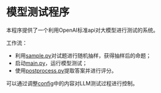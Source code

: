 # 模型测试程序

本程序提供了一个利用OpenAI标准api对大模型进行测试的系统。

工作流：
- 利用[sample.py](sample.py)对试题进行随机抽样，获得抽样后的命题；
- 启动[main.py](main.py)，运行模型测试；
- 使用[postprocess.py](postprocess.py)提取答案并进行评分。

可以通过调整[config](config.py)中的内容对LLM测试过程进行控制。